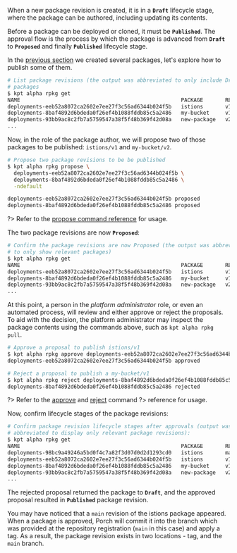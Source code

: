 When a new package revision is created, it is in a **`Draft`** lifecycle stage,
where the package can be authored, including updating its contents.

Before a package can be deployed or cloned, it must be **`Published`**.
The approval flow is the process by which the package is advanced from
**`Draft`** to **`Proposed`** and finally **`Published`** lifecycle stage.

In the [previous section](./04-package-authoring) we created several packages,
let's explore how to publish some of them.

```sh
# List package revisions (the output was abbreviated to only include Draft)
# packages
$ kpt alpha rpkg get
NAME                                                   PACKAGE       REVISION   LATEST   LIFECYCLE   REPOSITORY
deployments-eeb52a8072ca2602e7ee27f3c56ad6344b024f5b   istions       v1         false    Draft       deployments
deployments-8baf4892d6bdeda0f26ef4b1088fddb85c5a2486   my-bucket     v1         false    Draft       deployments
deployments-93bb9ac8c2fb7a5759547a38f5f48b369f42d08a   new-package   v2         false    Draft       deployments
...
```

Now, in the role of the package author, we will propose two of those packages
to be published: `istions/v1` and `my-bucket/v2`.

```sh
# Propose two package revisions to be be published
$ kpt alpha rpkg propose \
  deployments-eeb52a8072ca2602e7ee27f3c56ad6344b024f5b \
  deployments-8baf4892d6bdeda0f26ef4b1088fddb85c5a2486 \
  -ndefault

deployments-eeb52a8072ca2602e7ee27f3c56ad6344b024f5b proposed
deployments-8baf4892d6bdeda0f26ef4b1088fddb85c5a2486 proposed
```

?> Refer to the [propose command reference][rpkg-propose] for usage.

The two package revisions are now **`Proposed`**:

```sh
# Confirm the package revisions are now Proposed (the output was abbreviated
# to only show relevant packages)
$ kpt alpha rpkg get      
NAME                                                   PACKAGE       REVISION   LATEST   LIFECYCLE   REPOSITORY
deployments-eeb52a8072ca2602e7ee27f3c56ad6344b024f5b   istions       v1         false    Proposed    deployments
deployments-8baf4892d6bdeda0f26ef4b1088fddb85c5a2486   my-bucket     v1         false    Proposed    deployments
deployments-93bb9ac8c2fb7a5759547a38f5f48b369f42d08a   new-package   v2         false    Draft       deployments
...
```

At this point, a person in the _platform administrator_ role, or even an
automated process, will review and either approve or reject the proposals.
To aid with the decision, the platform administrator may inspect the package
contents using the commands above, such as `kpt alpha rpkg pull`.

```sh
# Approve a proposal to publish istions/v1
$ kpt alpha rpkg approve deployments-eeb52a8072ca2602e7ee27f3c56ad6344b024f5b -ndefault
deployments-eeb52a8072ca2602e7ee27f3c56ad6344b024f5b approved

# Reject a proposal to publish a my-bucket/v1
$ kpt alpha rpkg reject deployments-8baf4892d6bdeda0f26ef4b1088fddb85c5a2486 -ndefault
deployments-8baf4892d6bdeda0f26ef4b1088fddb85c5a2486 rejected
```

?> Refer to the [approve][rpkg-approve] and [reject][rpkg-reject] command
?> reference for usage.

Now, confirm lifecycle stages of the package revisions:

```sh
# Confirm package revision lifecycle stages after approvals (output was
# abbreviated to display only relevant package revisions):
$ kpt alpha rpkg get
NAME                                                   PACKAGE       REVISION   LATEST   LIFECYCLE   REPOSITORY
deployments-98bc9a49246a5bd0f4c7a82f3d07d0d2d1293cd0   istions       main       false    Published   deployments
deployments-eeb52a8072ca2602e7ee27f3c56ad6344b024f5b   istions       v1         true     Published   deployments
deployments-8baf4892d6bdeda0f26ef4b1088fddb85c5a2486   my-bucket     v1         false    Draft       deployments
deployments-93bb9ac8c2fb7a5759547a38f5f48b369f42d08a   new-package   v2         false    Draft       deployments
...
```

The rejected proposal returned the package to **`Draft`**, and the approved
proposal resulted in **`Published`** package revision.

You may have noticed that a `main` revision of the istions package appeared.
When a package is approved, Porch will commit it into the branch which was
provided at the repository registration (`main` in this case) and apply a tag.
As a result, the package revision exists in two locations - tag, and the `main`
branch.

[rpkg-propose]: /reference/cli/alpha/rpkg/propose/
[rpkg-approve]: /reference/cli/alpha/rpkg/approve/
[rpkg-reject]: /reference/cli/alpha/rpkg/reject/
